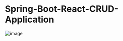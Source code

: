 # Spring-Boot-React-CRUD-Application

![image](https://github.com/sarosh13/Spring-Boot-React-CRUD-Application/assets/87830353/298c4a2a-4cdb-424b-b3ad-5861d05f7666)

